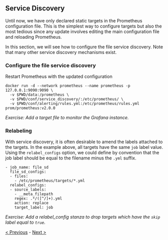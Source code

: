 ## Service Discovery

Until now, we have only declared static targets in the Prometheus configuration
file. This is the simplest way to configure targets but also the most tedious
since any update involves editing the main configuration file and reloading
Prometheus.

In this section, we will see how to configure the file service discovery. Note
that many other service discovery mechanisms exist.

### Configure the file service discovery

Restart Prometheus with the updated configuration

```
docker run -d --network prometheus --name prometheus -p 127.0.0.1:9090:9090 \
  -v $PWD/data:/prometheus \
  -v $PWD/conf/service_discovery/:/etc/prometheus/ \
  -v $PWD/conf/alerting/rules.yml:/etc/prometheus/rules.yml prom/prometheus:v2.0.0
```

_Exercise: Add a target file to monitor the Grafana instance._

### Relabeling

With service discovery, it is often desirable to amend the labels attached to
the targets. In the example above, all targets have the same `job` label value.
Using the `relabel_configs` option, we could define by convention that the job
label should be equal to the filename minus the `.yml` suffix.

```
- job_name: file_sd
  file_sd_configs:
  - files:
    - /etc/prometheus/targets/*.yml
  relabel_configs:
  - source_labels:
    - __meta_filepath
    regex: .*/([^/]+).yml
    action: replace
    target_label: job
```

_Exercise: Add a relabel_config stanza to drop targets which have the `skip` label equal to `true`._

[< Previous](Grafana.md) - [Next >](Instrumentation.md)
